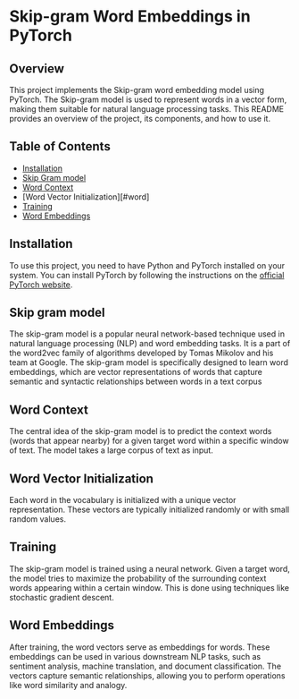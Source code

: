 # Skip-gram Word Embeddings in PyTorch

## Overview

This project implements the Skip-gram word embedding model using PyTorch. The Skip-gram model is used to represent words in a vector form, making them suitable for natural language processing tasks. This README provides an overview of the project, its components, and how to use it.

## Table of Contents

- [Installation](#installation)
- [Skip Gram model](##Skipgrammodel)
- [Word Context](#preprocessing)
- [Word Vector Initialization][#word]
- [Training](#training)
- [Word Embeddings](#visualizing-word-embeddings)


## Installation

To use this project, you need to have Python and PyTorch installed on your system. You can install PyTorch by following the instructions on the [official PyTorch website](https://pytorch.org/).

## Skip gram model

The skip-gram model is a popular neural network-based technique used in natural language processing (NLP) and word embedding tasks. It is a part of the word2vec family of algorithms developed by Tomas Mikolov and his team at Google. The skip-gram model is specifically designed to learn word embeddings, which are vector representations of words that capture semantic and syntactic relationships between words in a text corpus


## Word Context
The central idea of the skip-gram model is to predict the context words (words that appear nearby) for a given target word within a specific window of text. The model takes a large corpus of text as input.

## Word Vector Initialization
Each word in the vocabulary is initialized with a unique vector representation. These vectors are typically initialized randomly or with small random values.

## Training
The skip-gram model is trained using a neural network. Given a target word, the model tries to maximize the probability of the surrounding context words appearing within a certain window. This is done using techniques like stochastic gradient descent.

## Word Embeddings
After training, the word vectors serve as embeddings for words. These embeddings can be used in various downstream NLP tasks, such as sentiment analysis, machine translation, and document classification. The vectors capture semantic relationships, allowing you to perform operations like word similarity and analogy.
